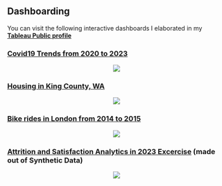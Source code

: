 ## Dashboarding

You can visit the following interactive dashboards I elaborated in my **[Tableau Public profile ](https://public.tableau.com/app/profile/gerard.blanch/vizzes)**

### [Covid19 Trends from 2020 to 2023](https://public.tableau.com/app/profile/gerard.blanch/viz/Covid_11JUL2023_dashboard/Covid19Dashboard)
  <p align="center">
  <img src="https://github.com/GBlanch/Dashboarding/blob/main/assets/covid19_dashboard.png"> 
    
### [Housing in King County, WA](https://public.tableau.com/app/profile/gerard.blanch/viz/HouseSales_May14_to_May15_KingCountyWA/KingCounty_HouseSales)
  <p align="center">
  <img src="https://github.com/GBlanch/Dashboarding/blob/main/assets/housing_dashboard.png"> 

### [Bike rides in London from 2014 to 2015](https://public.tableau.com/app/profile/gerard.blanch/viz/LondonBikeRides_15-16/BikeRidesLondon)
  <p align="center">
  <img src="https://github.com/GBlanch/Dashboarding/blob/main/assets/bikes_dashboard_2.png"> 

### [Attrition and Satisfaction Analytics in 2023 Excercise](https://public.tableau.com/app/profile/gerard.blanch/viz/Attrition_Satisfaction_in_2023_Excercise/HRAnalytics) (made out of Synthetic Data)
  <p align="center">
  <img src="https://github.com/GBlanch/Dashboarding/blob/main/assets/attrition_satisfaction_dashboard.png"> 
